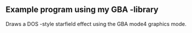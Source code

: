 ## Example program using my GBA -library

Draws a DOS -style starfield effect using the GBA mode4 graphics mode.
